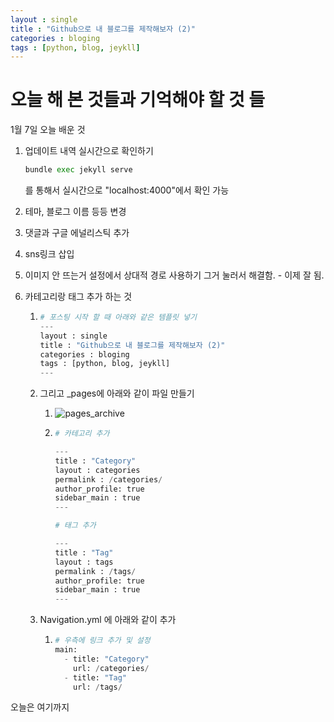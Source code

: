 ```yaml
---
layout : single
title : "Github으로 내 블로그를 제작해보자 (2)"
categories : bloging
tags : [python, blog, jeykll] 
---
```








# 오늘 해 본 것들과 기억해야 할 것 들 

1월 7일 오늘 배운 것



1. 업데이트 내역 실시간으로 확인하기

   ``` python
   bundle exec jekyll serve
   ```

   를 통해서 실시간으로 "localhost:4000"에서 확인 가능

2. 테마, 블로그 이름 등등 변경

3. 댓글과 구글 에널리스틱 추가

4. sns링크 삽입

5. 이미지 안 뜨는거 설정에서 상대적 경로 사용하기 그거 눌러서 해결함. - 이제 잘 됨.

6. 카테고리랑 태그 추가 하는 것

   1. ``` python
      # 포스팅 시작 할 때 아래와 같은 템플릿 넣기
      ---
      layout : single
      title : "Github으로 내 블로그를 제작해보자 (2)"
      categories : bloging
      tags : [python, blog, jeykll] 
      ---
      ```

   2. 그리고 _pages에 아래와 같이 파일 만들기

      1. ![pages_archive](../../images/2023-01-07-second/pages_archive.png)

         

      2. ``` python
         # 카테고리 추가
         
         ---
         title : "Category"
         layout : categories
         permalink : /categories/
         author_profile: true
         sidebar_main : true
         ---
         
         # 태그 추가
         
         ---
         title : "Tag"
         layout : tags
         permalink : /tags/
         author_profile: true
         sidebar_main : true
         ---
         ```

   3. Navigation.yml 에 아래와 같이 추가

      1. ``` python
         # 우측에 링크 추가 및 설정
         main:
           - title: "Category"
             url: /categories/
           - title: "Tag"
             url: /tags/
         ```






오늘은 여기까지

